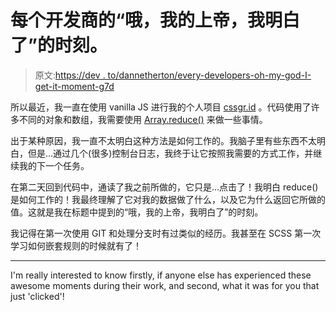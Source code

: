 # 每个开发商的“哦，我的上帝，我明白了”的时刻。

> 原文:[https://dev . to/dannetherton/every-developers-oh-my-god-I-get-it-moment-g7d](https://dev.to/dannetherton/every-developers-oh-my-god-i-get-it-moment-g7d)

所以最近，我一直在使用 vanilla JS 进行我的个人项目 [cssgr.id](https://cssgr.id) 。代码使用了许多不同的对象和数组，我需要使用 [Array.reduce()](https://developer.mozilla.org/en-US/docs/Web/JavaScript/Reference/Global_Objects/Array/reduce) 来做一些事情。

出于某种原因，我一直不太明白这种方法是如何工作的。我脑子里有些东西不太明白，但是...通过几个(很多)控制台日志，我终于让它按照我需要的方式工作，并继续我的下一个任务。

在第二天回到代码中，通读了我之前所做的，它只是...点击了！我明白 reduce()是如何工作的！我最终理解了它对我的数据做了什么，以及它为什么返回它所做的值。这就是我在标题中提到的“哦，我的上帝，我明白了”的时刻。

我记得在第一次使用 GIT 和处理分支时有过类似的经历。我甚至在 SCSS 第一次学习如何嵌套规则的时候就有了！

* * *

I'm really interested to know firstly, if anyone else has experienced these awesome moments during their work, and second, what it was for you that just 'clicked'!